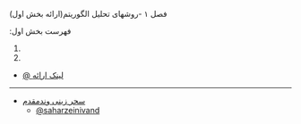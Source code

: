 

فصل ۱ -روشهای تحلیل الگوریتم(ارائه بخش اول)


:فهرست بخش اول

1.


2.

+ [@ لینک ارائه](http://dl1.abrim.ir/Videos/FMP/Algorithm/SZ-980173622-Algorithm.mp4) 


----------------------------------------------------------------------------------------------------------
+ [سحر زینی وندمقدم]( https://saharzeinivand.github.io/)  
  - [@saharzeinivand](https://github.com/saharzeinivand)
